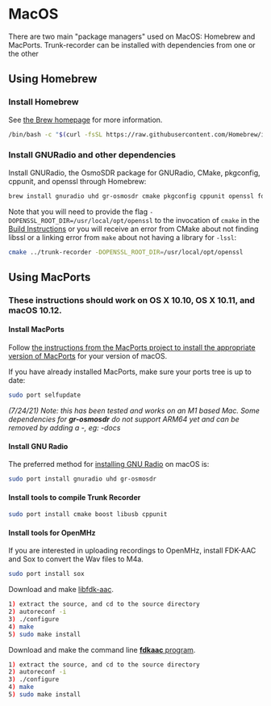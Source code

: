 # MacOS
There are two main "package managers" used on MacOS: Homebrew and MacPorts. Trunk-recorder can be installed with dependencies from one or the other
## Using Homebrew
### Install Homebrew
See [the Brew homepage](https://brew.sh) for more information.
```bash
/bin/bash -c "$(curl -fsSL https://raw.githubusercontent.com/Homebrew/install/master/install.sh)"
```

### Install GNURadio and other dependencies
Install GNURadio, the OsmoSDR package for GNURadio, CMake, pkgconfig, cppunit, and openssl through Homebrew:
```bash
brew install gnuradio uhd gr-osmosdr cmake pkgconfig cppunit openssl fdk-aac-encoder sox
```
Note that you will need to provide the flag `-DOPENSSL_ROOT_DIR=/usr/local/opt/openssl` to the invocation of `cmake` in the [Build Instructions](https://github.com/robotastic/trunk-recorder/wiki/Building-Trunk-Recorder) or you will receive an error from CMake about not finding libssl or a linking error from `make` about not having a library for `-lssl`:
```bash
cmake ../trunk-recorder -DOPENSSL_ROOT_DIR=/usr/local/opt/openssl
```
## Using MacPorts
### These instructions should work on OS X 10.10, OS X 10.11, and macOS 10.12.

#### Install MacPorts 

Follow [the instructions from the MacPorts project to install the appropriate version of MacPorts](https://www.macports.org/install.php) for your version of macOS.

If you have already installed MacPorts, make sure your ports tree is up to date:
```bash
sudo port selfupdate
```

*(7/24/21) Note: this has been tested and works on an M1 based Mac. Some dependencies for **gr-osmosdr** do not support ARM64 yet and can be removed by adding a -, eg: -docs*

#### Install GNU Radio

The preferred method for [installing GNU Radio](http://gnuradio.org/redmine/projects/gnuradio/wiki/InstallingGR) on macOS is: 
 
```bash
sudo port install gnuradio uhd gr-osmosdr
```

#### Install tools to compile Trunk Recorder
```bash
sudo port install cmake boost libusb cppunit
```

#### Install tools for OpenMHz
If you are interested in uploading recordings to OpenMHz, install FDK-AAC and Sox  to convert the Wav files to M4a.
```bash
sudo port install sox
```

Download and make [libfdk-aac](https://github.com/mstorsjo/fdk-aac).
```bash
1) extract the source, and cd to the source directory
2) autoreconf -i
3) ./configure
4) make
5) sudo make install
```

Download and make the command line [**fdkaac** program](https://github.com/nu774/fdkaac).
```bash
1) extract the source, and cd to the source directory
2) autoreconf -i
3) ./configure
4) make
5) sudo make install
```
